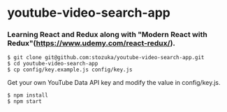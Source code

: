 # youtube-video-search-app

### Learning React and Redux along with "Modern React with Redux"(https://www.udemy.com/react-redux/).

`$ git clone git@github.com:stozuka/youtube-video-search-app.git`  
`$ cd youtube-video-search-app`  
`$ cp config/key.example.js config/key.js`

Get your own YouTube Data API key and modify the value in config/key.js.

`$ npm install`  
`$ npm start`
